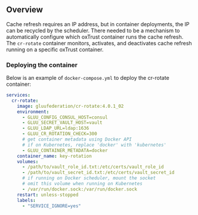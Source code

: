 ## Overview

Cache refresh requires an IP address, but in container deployments, the IP can be recycled by the scheduler. There needed to be a mechanism to automatically configure which oxTrust container runs the cache refresh. The `cr-rotate` container monitors, activates, and deactivates cache refresh running on a specific oxTrust container.

### Deploying the container

Below is an example of `docker-compose.yml` to deploy the cr-rotate container:

```yaml
services:
  cr-rotate:
    image: gluufederation/cr-rotate:4.0.1_02
    environment:
      - GLUU_CONFIG_CONSUL_HOST=consul
      - GLUU_SECRET_VAULT_HOST=vault
      - GLUU_LDAP_URL=ldap:1636
      - GLUU_CR_ROTATION_CHECK=300
      # get container metadata using Docker API
      # if on Kubernetes, replace 'docker' with 'kubernetes'
      - GLUU_CONTAINER_METADATA=docker
    container_name: key-rotation
    volumes:
      - /path/to/vault_role_id.txt:/etc/certs/vault_role_id
      - /path/to/vault_secret_id.txt:/etc/certs/vault_secret_id
      # if running on Docker scheduler, mount the socket
      # omit this volume when running on Kubernetes
      - /var/run/docker.sock:/var/run/docker.sock
    restart: unless-stopped
    labels:
      - "SERVICE_IGNORE=yes"
```
